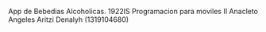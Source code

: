 
App de Bebedias Alcoholicas.
1922IS
Programacion para moviles II
Anacleto Angeles Aritzi Denalyh (1319104680)
